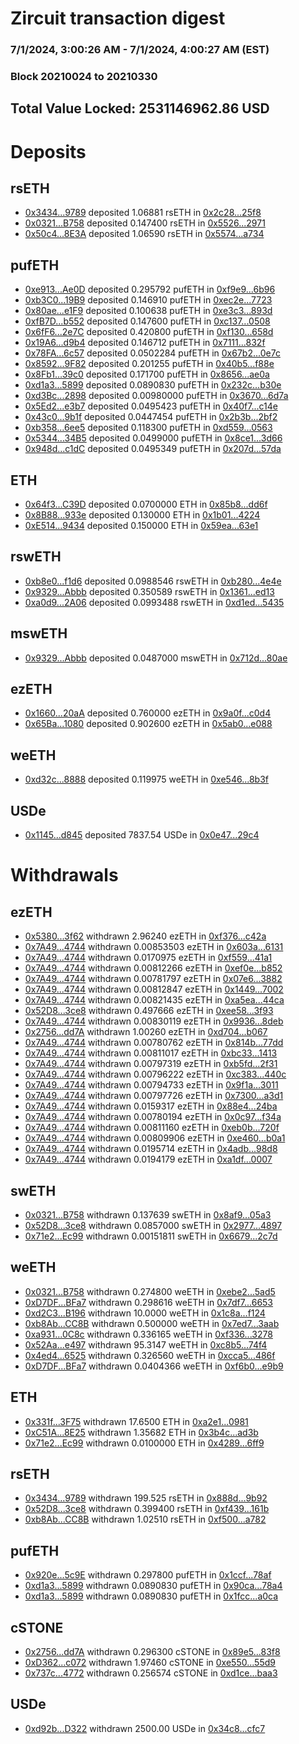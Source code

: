 # Zircuit transaction digest
### 7/1/2024, 3:00:26 AM - 7/1/2024, 4:00:27 AM (EST)
### Block 20210024 to 20210330

## Total Value Locked: 2531146962.86 USD

# Deposits
## rsETH
- [0x3434...9789](https://etherscan.io/address/0x34349c5569e7B846c3558961552D2202760A9789) deposited 1.06881 rsETH in [0x2c28...25f8](https://etherscan.io/tx/0x34349c5569e7B846c3558961552D2202760A9789)
- [0x0321...B758](https://etherscan.io/address/0x0321bE949876c2545aC121379C620C2a0480B758) deposited 0.147400 rsETH in [0x5526...2971](https://etherscan.io/tx/0x0321bE949876c2545aC121379C620C2a0480B758)
- [0x50c4...8E3A](https://etherscan.io/address/0x50c466F6C7fc57B71a99aC47323638f1bE5E8E3A) deposited 1.06590 rsETH in [0x5574...a734](https://etherscan.io/tx/0x50c466F6C7fc57B71a99aC47323638f1bE5E8E3A)
## pufETH
- [0xe913...Ae0D](https://etherscan.io/address/0xe913D61643bC9ea56Ca9F6d523f6FC8d8E30Ae0D) deposited 0.295792 pufETH in [0xf9e9...6b96](https://etherscan.io/tx/0xe913D61643bC9ea56Ca9F6d523f6FC8d8E30Ae0D)
- [0xb3C0...19B9](https://etherscan.io/address/0xb3C00F50CA15B1e7BFDf7641a0F3E9c616F019B9) deposited 0.146910 pufETH in [0xec2e...7723](https://etherscan.io/tx/0xb3C00F50CA15B1e7BFDf7641a0F3E9c616F019B9)
- [0x80ae...e1F9](https://etherscan.io/address/0x80aec4E8E43C1760473058312Db8d3DB61e1e1F9) deposited 0.100638 pufETH in [0xe3c3...893d](https://etherscan.io/tx/0x80aec4E8E43C1760473058312Db8d3DB61e1e1F9)
- [0xfB7D...b552](https://etherscan.io/address/0xfB7D7868C0b029bfAF32049a1ec51B6098B5b552) deposited 0.147600 pufETH in [0xc137...0508](https://etherscan.io/tx/0xfB7D7868C0b029bfAF32049a1ec51B6098B5b552)
- [0x6fF6...2e7C](https://etherscan.io/address/0x6fF6EF0578ba7112c22Dc0d41978a8d8b77b2e7C) deposited 0.420800 pufETH in [0xf130...658d](https://etherscan.io/tx/0x6fF6EF0578ba7112c22Dc0d41978a8d8b77b2e7C)
- [0x19A6...d9b4](https://etherscan.io/address/0x19A6438c8112857d263659b4A284801Ea1a2d9b4) deposited 0.146712 pufETH in [0x7111...832f](https://etherscan.io/tx/0x19A6438c8112857d263659b4A284801Ea1a2d9b4)
- [0x78FA...6c57](https://etherscan.io/address/0x78FAFCcEfAc81F69B3E0CD23091fa7f68cad6c57) deposited 0.0502284 pufETH in [0x67b2...0e7c](https://etherscan.io/tx/0x78FAFCcEfAc81F69B3E0CD23091fa7f68cad6c57)
- [0x8592...9F82](https://etherscan.io/address/0x8592084ECfD02066025581e3bA40d95e9C849F82) deposited 0.201255 pufETH in [0x40b5...f88e](https://etherscan.io/tx/0x8592084ECfD02066025581e3bA40d95e9C849F82)
- [0x8Fb1...39c0](https://etherscan.io/address/0x8Fb1Df7AA7D08E1CFa76B9eb6456A105a79b39c0) deposited 0.171700 pufETH in [0x8656...ae0a](https://etherscan.io/tx/0x8Fb1Df7AA7D08E1CFa76B9eb6456A105a79b39c0)
- [0xd1a3...5899](https://etherscan.io/address/0xd1a36F6Af004Fb7187ef267A943378815E685899) deposited 0.0890830 pufETH in [0x232c...b30e](https://etherscan.io/tx/0xd1a36F6Af004Fb7187ef267A943378815E685899)
- [0xd3Bc...2898](https://etherscan.io/address/0xd3Bc65D811a3A669dCB34dBe56152396dD2E2898) deposited 0.00980000 pufETH in [0x3670...6d7a](https://etherscan.io/tx/0xd3Bc65D811a3A669dCB34dBe56152396dD2E2898)
- [0x5Ed2...e3b7](https://etherscan.io/address/0x5Ed2EAD854F19FC333FadB5FEAF6d07F818be3b7) deposited 0.0495423 pufETH in [0x40f7...c14e](https://etherscan.io/tx/0x5Ed2EAD854F19FC333FadB5FEAF6d07F818be3b7)
- [0x43c0...9b1f](https://etherscan.io/address/0x43c0Af055E6461A9E5bB257C43a9cCB2CcDF9b1f) deposited 0.0447454 pufETH in [0x2b3b...2bf2](https://etherscan.io/tx/0x43c0Af055E6461A9E5bB257C43a9cCB2CcDF9b1f)
- [0xb358...6ee5](https://etherscan.io/address/0xb358304963F092B6fDf3eb4fbeA3bea080bC6ee5) deposited 0.118300 pufETH in [0xd559...0563](https://etherscan.io/tx/0xb358304963F092B6fDf3eb4fbeA3bea080bC6ee5)
- [0x5344...34B5](https://etherscan.io/address/0x534483e2dcFBcCE906c084b252B74881413034B5) deposited 0.0499000 pufETH in [0x8ce1...3d66](https://etherscan.io/tx/0x534483e2dcFBcCE906c084b252B74881413034B5)
- [0x948d...c1dC](https://etherscan.io/address/0x948dB5fE6875C66cc42d9F44D44B5A0D2569c1dC) deposited 0.0495349 pufETH in [0x207d...57da](https://etherscan.io/tx/0x948dB5fE6875C66cc42d9F44D44B5A0D2569c1dC)
## ETH
- [0x64f3...C39D](https://etherscan.io/address/0x64f3b48733B268CA9ef319b6cbdF1b00E411C39D) deposited 0.0700000 ETH in [0x85b8...dd6f](https://etherscan.io/tx/0x64f3b48733B268CA9ef319b6cbdF1b00E411C39D)
- [0x8B88...933e](https://etherscan.io/address/0x8B887A8E8aaAFC6827be680Dc3818856e94B933e) deposited 0.130000 ETH in [0x1b01...4224](https://etherscan.io/tx/0x8B887A8E8aaAFC6827be680Dc3818856e94B933e)
- [0xE514...9434](https://etherscan.io/address/0xE514c76AAEc94e9b2B936859AAfE789764489434) deposited 0.150000 ETH in [0x59ea...63e1](https://etherscan.io/tx/0xE514c76AAEc94e9b2B936859AAfE789764489434)
## rswETH
- [0xb8e0...f1d6](https://etherscan.io/address/0xb8e06d73347b46b197FaD7a6Ae3bd1c01897f1d6) deposited 0.0988546 rswETH in [0xb280...4e4e](https://etherscan.io/tx/0xb8e06d73347b46b197FaD7a6Ae3bd1c01897f1d6)
- [0x9329...Abbb](https://etherscan.io/address/0x93290Fc9EFaAE1659327ABF28D8f209B667FAbbb) deposited 0.350589 rswETH in [0x1361...ed13](https://etherscan.io/tx/0x93290Fc9EFaAE1659327ABF28D8f209B667FAbbb)
- [0xa0d9...2A06](https://etherscan.io/address/0xa0d929F5F91bE0735C57A17788706c0959112A06) deposited 0.0993488 rswETH in [0xd1ed...5435](https://etherscan.io/tx/0xa0d929F5F91bE0735C57A17788706c0959112A06)
## mswETH
- [0x9329...Abbb](https://etherscan.io/address/0x93290Fc9EFaAE1659327ABF28D8f209B667FAbbb) deposited 0.0487000 mswETH in [0x712d...80ae](https://etherscan.io/tx/0x93290Fc9EFaAE1659327ABF28D8f209B667FAbbb)
## ezETH
- [0x1660...20aA](https://etherscan.io/address/0x1660DC1Ab1b4C6209f8Ca55B35c78f59Fc3c20aA) deposited 0.760000 ezETH in [0x9a0f...c0d4](https://etherscan.io/tx/0x1660DC1Ab1b4C6209f8Ca55B35c78f59Fc3c20aA)
- [0x65Ba...1080](https://etherscan.io/address/0x65Ba02A88AD42c2563918D5594905Cd5bee31080) deposited 0.902600 ezETH in [0x5ab0...e088](https://etherscan.io/tx/0x65Ba02A88AD42c2563918D5594905Cd5bee31080)
## weETH
- [0xd32c...8888](https://etherscan.io/address/0xd32c80c71627c9aA7c82F289012F083B88888888) deposited 0.119975 weETH in [0xe546...8b3f](https://etherscan.io/tx/0xd32c80c71627c9aA7c82F289012F083B88888888)
## USDe
- [0x1145...d845](https://etherscan.io/address/0x11452db6a4CA51a65ACCf59BB35D99156c1Ed845) deposited 7837.54 USDe in [0x0e47...29c4](https://etherscan.io/tx/0x11452db6a4CA51a65ACCf59BB35D99156c1Ed845)
# Withdrawals
## ezETH
- [0x5380...3f62](https://etherscan.io/address/0x5380dFDFC34f2891922A46dB399F734677903f62) withdrawn 2.96240 ezETH in [0xf376...c42a](https://etherscan.io/tx/0x5380dFDFC34f2891922A46dB399F734677903f62)
- [0x7A49...4744](https://etherscan.io/address/0x7A493Be5c2ce014cD049Bf178a1ac0Db1B434744) withdrawn 0.00853503 ezETH in [0x603a...6131](https://etherscan.io/tx/0x7A493Be5c2ce014cD049Bf178a1ac0Db1B434744)
- [0x7A49...4744](https://etherscan.io/address/0x7A493Be5c2ce014cD049Bf178a1ac0Db1B434744) withdrawn 0.0170975 ezETH in [0xf559...41a1](https://etherscan.io/tx/0x7A493Be5c2ce014cD049Bf178a1ac0Db1B434744)
- [0x7A49...4744](https://etherscan.io/address/0x7A493Be5c2ce014cD049Bf178a1ac0Db1B434744) withdrawn 0.00812266 ezETH in [0xef0e...b852](https://etherscan.io/tx/0x7A493Be5c2ce014cD049Bf178a1ac0Db1B434744)
- [0x7A49...4744](https://etherscan.io/address/0x7A493Be5c2ce014cD049Bf178a1ac0Db1B434744) withdrawn 0.00781797 ezETH in [0x07e6...3882](https://etherscan.io/tx/0x7A493Be5c2ce014cD049Bf178a1ac0Db1B434744)
- [0x7A49...4744](https://etherscan.io/address/0x7A493Be5c2ce014cD049Bf178a1ac0Db1B434744) withdrawn 0.00812847 ezETH in [0x1449...7002](https://etherscan.io/tx/0x7A493Be5c2ce014cD049Bf178a1ac0Db1B434744)
- [0x7A49...4744](https://etherscan.io/address/0x7A493Be5c2ce014cD049Bf178a1ac0Db1B434744) withdrawn 0.00821435 ezETH in [0xa5ea...44ca](https://etherscan.io/tx/0x7A493Be5c2ce014cD049Bf178a1ac0Db1B434744)
- [0x52D8...3ce8](https://etherscan.io/address/0x52D8CdDF3C19E5bD72aA911A9649878F74D03ce8) withdrawn 0.497666 ezETH in [0xee58...3f93](https://etherscan.io/tx/0x52D8CdDF3C19E5bD72aA911A9649878F74D03ce8)
- [0x7A49...4744](https://etherscan.io/address/0x7A493Be5c2ce014cD049Bf178a1ac0Db1B434744) withdrawn 0.00830119 ezETH in [0x9936...8deb](https://etherscan.io/tx/0x7A493Be5c2ce014cD049Bf178a1ac0Db1B434744)
- [0x2756...dd7A](https://etherscan.io/address/0x275661b71394962d87506f9eA64067D6Ab55dd7A) withdrawn 1.00260 ezETH in [0xd704...b067](https://etherscan.io/tx/0x275661b71394962d87506f9eA64067D6Ab55dd7A)
- [0x7A49...4744](https://etherscan.io/address/0x7A493Be5c2ce014cD049Bf178a1ac0Db1B434744) withdrawn 0.00780762 ezETH in [0x814b...77dd](https://etherscan.io/tx/0x7A493Be5c2ce014cD049Bf178a1ac0Db1B434744)
- [0x7A49...4744](https://etherscan.io/address/0x7A493Be5c2ce014cD049Bf178a1ac0Db1B434744) withdrawn 0.00811017 ezETH in [0xbc33...1413](https://etherscan.io/tx/0x7A493Be5c2ce014cD049Bf178a1ac0Db1B434744)
- [0x7A49...4744](https://etherscan.io/address/0x7A493Be5c2ce014cD049Bf178a1ac0Db1B434744) withdrawn 0.00797319 ezETH in [0xb5fd...2f31](https://etherscan.io/tx/0x7A493Be5c2ce014cD049Bf178a1ac0Db1B434744)
- [0x7A49...4744](https://etherscan.io/address/0x7A493Be5c2ce014cD049Bf178a1ac0Db1B434744) withdrawn 0.00796222 ezETH in [0xc383...440c](https://etherscan.io/tx/0x7A493Be5c2ce014cD049Bf178a1ac0Db1B434744)
- [0x7A49...4744](https://etherscan.io/address/0x7A493Be5c2ce014cD049Bf178a1ac0Db1B434744) withdrawn 0.00794733 ezETH in [0x9f1a...3011](https://etherscan.io/tx/0x7A493Be5c2ce014cD049Bf178a1ac0Db1B434744)
- [0x7A49...4744](https://etherscan.io/address/0x7A493Be5c2ce014cD049Bf178a1ac0Db1B434744) withdrawn 0.00797726 ezETH in [0x7300...a3d1](https://etherscan.io/tx/0x7A493Be5c2ce014cD049Bf178a1ac0Db1B434744)
- [0x7A49...4744](https://etherscan.io/address/0x7A493Be5c2ce014cD049Bf178a1ac0Db1B434744) withdrawn 0.0159317 ezETH in [0x88e4...24ba](https://etherscan.io/tx/0x7A493Be5c2ce014cD049Bf178a1ac0Db1B434744)
- [0x7A49...4744](https://etherscan.io/address/0x7A493Be5c2ce014cD049Bf178a1ac0Db1B434744) withdrawn 0.00780194 ezETH in [0x0c97...f34a](https://etherscan.io/tx/0x7A493Be5c2ce014cD049Bf178a1ac0Db1B434744)
- [0x7A49...4744](https://etherscan.io/address/0x7A493Be5c2ce014cD049Bf178a1ac0Db1B434744) withdrawn 0.00811160 ezETH in [0xeb0b...720f](https://etherscan.io/tx/0x7A493Be5c2ce014cD049Bf178a1ac0Db1B434744)
- [0x7A49...4744](https://etherscan.io/address/0x7A493Be5c2ce014cD049Bf178a1ac0Db1B434744) withdrawn 0.00809906 ezETH in [0xe460...b0a1](https://etherscan.io/tx/0x7A493Be5c2ce014cD049Bf178a1ac0Db1B434744)
- [0x7A49...4744](https://etherscan.io/address/0x7A493Be5c2ce014cD049Bf178a1ac0Db1B434744) withdrawn 0.0195714 ezETH in [0x4adb...98d8](https://etherscan.io/tx/0x7A493Be5c2ce014cD049Bf178a1ac0Db1B434744)
- [0x7A49...4744](https://etherscan.io/address/0x7A493Be5c2ce014cD049Bf178a1ac0Db1B434744) withdrawn 0.0194179 ezETH in [0xa1df...0007](https://etherscan.io/tx/0x7A493Be5c2ce014cD049Bf178a1ac0Db1B434744)
## swETH
- [0x0321...B758](https://etherscan.io/address/0x0321bE949876c2545aC121379C620C2a0480B758) withdrawn 0.137639 swETH in [0x8af9...05a3](https://etherscan.io/tx/0x0321bE949876c2545aC121379C620C2a0480B758)
- [0x52D8...3ce8](https://etherscan.io/address/0x52D8CdDF3C19E5bD72aA911A9649878F74D03ce8) withdrawn 0.0857000 swETH in [0x2977...4897](https://etherscan.io/tx/0x52D8CdDF3C19E5bD72aA911A9649878F74D03ce8)
- [0x71e2...Ec99](https://etherscan.io/address/0x71e2817679c7011f7527B9425cB3069c95e4Ec99) withdrawn 0.00151811 swETH in [0x6679...2c7d](https://etherscan.io/tx/0x71e2817679c7011f7527B9425cB3069c95e4Ec99)
## weETH
- [0x0321...B758](https://etherscan.io/address/0x0321bE949876c2545aC121379C620C2a0480B758) withdrawn 0.274800 weETH in [0xebe2...5ad5](https://etherscan.io/tx/0x0321bE949876c2545aC121379C620C2a0480B758)
- [0xD7DF...BFa7](https://etherscan.io/address/0xD7DF7E085214743530afF339aFC420c7c720BFa7) withdrawn 0.298616 weETH in [0x7df7...6653](https://etherscan.io/tx/0xD7DF7E085214743530afF339aFC420c7c720BFa7)
- [0xd2C3...B196](https://etherscan.io/address/0xd2C30f01c1292250bB5E98DaD0988B9Deaa6B196) withdrawn 10.0000 weETH in [0x1c8a...f124](https://etherscan.io/tx/0xd2C30f01c1292250bB5E98DaD0988B9Deaa6B196)
- [0xb8Ab...CC8B](https://etherscan.io/address/0xb8Ab9923E40F77e2eB407070A716C393F5aBCC8B) withdrawn 0.500000 weETH in [0x7ed7...3aab](https://etherscan.io/tx/0xb8Ab9923E40F77e2eB407070A716C393F5aBCC8B)
- [0xa931...0C8c](https://etherscan.io/address/0xa931BCFCFEFb965D19065264257F5A3584d80C8c) withdrawn 0.336165 weETH in [0xf336...3278](https://etherscan.io/tx/0xa931BCFCFEFb965D19065264257F5A3584d80C8c)
- [0x52Aa...e497](https://etherscan.io/address/0x52Aa899454998Be5b000Ad077a46Bbe360F4e497) withdrawn 95.3147 weETH in [0xc8b5...74f4](https://etherscan.io/tx/0x52Aa899454998Be5b000Ad077a46Bbe360F4e497)
- [0x4ed4...6525](https://etherscan.io/address/0x4ed4779F14cfb48E2b267eF99c438Cb308486525) withdrawn 0.326560 weETH in [0xcca5...486f](https://etherscan.io/tx/0x4ed4779F14cfb48E2b267eF99c438Cb308486525)
- [0xD7DF...BFa7](https://etherscan.io/address/0xD7DF7E085214743530afF339aFC420c7c720BFa7) withdrawn 0.0404366 weETH in [0xf6b0...e9b9](https://etherscan.io/tx/0xD7DF7E085214743530afF339aFC420c7c720BFa7)
## ETH
- [0x331f...3F75](https://etherscan.io/address/0x331fd97d58F925ae95673D2821E4f046e27E3F75) withdrawn 17.6500 ETH in [0xa2e1...0981](https://etherscan.io/tx/0x331fd97d58F925ae95673D2821E4f046e27E3F75)
- [0xC51A...8E25](https://etherscan.io/address/0xC51AE3816E435786f4a62A14e7f9d330dB7B8E25) withdrawn 1.35682 ETH in [0x3b4c...ad3b](https://etherscan.io/tx/0xC51AE3816E435786f4a62A14e7f9d330dB7B8E25)
- [0x71e2...Ec99](https://etherscan.io/address/0x71e2817679c7011f7527B9425cB3069c95e4Ec99) withdrawn 0.0100000 ETH in [0x4289...6ff9](https://etherscan.io/tx/0x71e2817679c7011f7527B9425cB3069c95e4Ec99)
## rsETH
- [0x3434...9789](https://etherscan.io/address/0x34349c5569e7B846c3558961552D2202760A9789) withdrawn 199.525 rsETH in [0x888d...9b92](https://etherscan.io/tx/0x34349c5569e7B846c3558961552D2202760A9789)
- [0x52D8...3ce8](https://etherscan.io/address/0x52D8CdDF3C19E5bD72aA911A9649878F74D03ce8) withdrawn 0.399400 rsETH in [0xf439...161b](https://etherscan.io/tx/0x52D8CdDF3C19E5bD72aA911A9649878F74D03ce8)
- [0xb8Ab...CC8B](https://etherscan.io/address/0xb8Ab9923E40F77e2eB407070A716C393F5aBCC8B) withdrawn 1.02510 rsETH in [0xf500...a782](https://etherscan.io/tx/0xb8Ab9923E40F77e2eB407070A716C393F5aBCC8B)
## pufETH
- [0x920e...5c9E](https://etherscan.io/address/0x920e9fEc2e0567a56c1566386718E5B292945c9E) withdrawn 0.297800 pufETH in [0x1ccf...78af](https://etherscan.io/tx/0x920e9fEc2e0567a56c1566386718E5B292945c9E)
- [0xd1a3...5899](https://etherscan.io/address/0xd1a36F6Af004Fb7187ef267A943378815E685899) withdrawn 0.0890830 pufETH in [0x90ca...78a4](https://etherscan.io/tx/0xd1a36F6Af004Fb7187ef267A943378815E685899)
- [0xd1a3...5899](https://etherscan.io/address/0xd1a36F6Af004Fb7187ef267A943378815E685899) withdrawn 0.0890830 pufETH in [0x1fcc...a0ca](https://etherscan.io/tx/0xd1a36F6Af004Fb7187ef267A943378815E685899)
## cSTONE
- [0x2756...dd7A](https://etherscan.io/address/0x275661b71394962d87506f9eA64067D6Ab55dd7A) withdrawn 0.296300 cSTONE in [0x89e5...83f8](https://etherscan.io/tx/0x275661b71394962d87506f9eA64067D6Ab55dd7A)
- [0xD362...c072](https://etherscan.io/address/0xD3626D0C8C7EAa15De29BC9D14B2478960acc072) withdrawn 1.97460 cSTONE in [0xe550...55d9](https://etherscan.io/tx/0xD3626D0C8C7EAa15De29BC9D14B2478960acc072)
- [0x737c...4772](https://etherscan.io/address/0x737cB3474CC0BEc8Da82f2ADaB646d32C3774772) withdrawn 0.256574 cSTONE in [0xd1ce...baa3](https://etherscan.io/tx/0x737cB3474CC0BEc8Da82f2ADaB646d32C3774772)
## USDe
- [0xd92b...D322](https://etherscan.io/address/0xd92bd3c2e27A5286d82C63D7D4c483B8f5f3D322) withdrawn 2500.00 USDe in [0x34c8...cfc7](https://etherscan.io/tx/0xd92bd3c2e27A5286d82C63D7D4c483B8f5f3D322)
